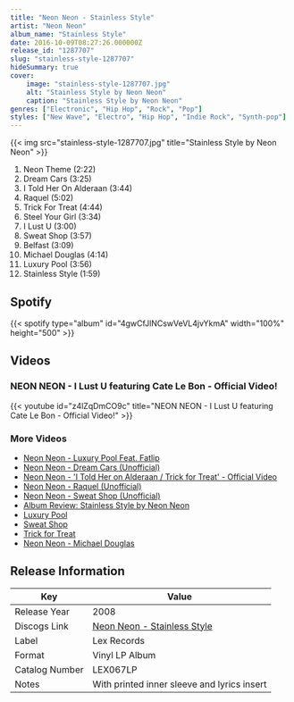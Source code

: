 ```yaml
---
title: "Neon Neon - Stainless Style"
artist: "Neon Neon"
album_name: "Stainless Style"
date: 2016-10-09T08:27:26.000000Z
release_id: "1287707"
slug: "stainless-style-1287707"
hideSummary: true
cover:
    image: "stainless-style-1287707.jpg"
    alt: "Stainless Style by Neon Neon"
    caption: "Stainless Style by Neon Neon"
genres: ["Electronic", "Hip Hop", "Rock", "Pop"]
styles: ["New Wave", "Electro", "Hip Hop", "Indie Rock", "Synth-pop"]
---
```


{{< img src="stainless-style-1287707.jpg" title="Stainless Style by Neon Neon" >}}

<!-- section break -->

1. Neon Theme (2:22)
2. Dream Cars (3:25)
3. I Told Her On Alderaan (3:44)
4. Raquel (5:02)
5. Trick For Treat (4:44)
6. Steel Your Girl (3:34)
7. I Lust U (3:00)
8. Sweat Shop (3:57)
9. Belfast (3:09)
10. Michael Douglas (4:14)
11. Luxury Pool (3:56)
12. Stainless Style (1:59)

<!-- section break -->


## Spotify
{{< spotify type="album" id="4gwCfJlNCswVeVL4jvYkmA" width="100%" height="500" >}}



## Videos
### NEON NEON - I Lust U featuring Cate Le Bon - Official Video!
{{< youtube id="z4lZqDmCO9c" title="NEON NEON - I Lust U featuring Cate Le Bon - Official Video!" >}}<br>

### More Videos

- [Neon Neon - Luxury Pool Feat. Fatlip](https://www.youtube.com/watch?v=6tlv6gJH4E4)
- [Neon Neon - Dream Cars (Unofficial)](https://www.youtube.com/watch?v=Jt924g5lZ7w)
- [Neon Neon - 'I Told Her on Alderaan / Trick for Treat' - Official Video](https://www.youtube.com/watch?v=0TYGtl1Nc5Q)
- [Neon Neon - Raquel (Unofficial)](https://www.youtube.com/watch?v=wSG8SdLNyrg)
- [Neon Neon - Sweat Shop (Unofficial)](https://www.youtube.com/watch?v=3Di4uDDl4DM)
- [Album Review: Stainless Style by Neon Neon](https://www.youtube.com/watch?v=cz-6MH9ZoBg)
- [Luxury Pool](https://www.youtube.com/watch?v=dHyCrf6CSWs)
- [Sweat Shop](https://www.youtube.com/watch?v=VM0HxGiuH1Y)
- [Trick for Treat](https://www.youtube.com/watch?v=0ZEuRAK4X-E)
- [Neon Neon - Michael Douglas](https://www.youtube.com/watch?v=OzRkNvC7yiI)


## Release Information
|  Key           | Value                                                |
| ---------------| ---------------------------------------------------- |
| Release Year   | 2008                                   |
| Discogs Link   | [Neon Neon - Stainless Style](https://www.discogs.com/release/1287707-Neon-Neon-Stainless-Style) |
| Label          | Lex Records |
| Format         | Vinyl LP Album |
| Catalog Number | LEX067LP |
| Notes | With printed inner sleeve and lyrics insert |